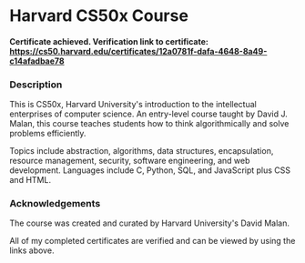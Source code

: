 # Harvard CS50x Course
#### Certificate achieved. Verification link to certificate: https://cs50.harvard.edu/certificates/12a0781f-dafa-4648-8a49-c14afadbae78 

### **Description**
This is CS50x, Harvard University's introduction to the intellectual enterprises of computer science. An entry-level course taught by David J. Malan, this course teaches students how to think algorithmically and solve problems efficiently.

Topics include abstraction, algorithms, data structures, encapsulation, resource management, security, software engineering, and web development. Languages include C, Python, SQL, and JavaScript plus CSS and HTML. 

### **Acknowledgements**
The course was created and curated by Harvard University's David Malan.<br>


All of my completed certificates are verified and can be viewed by using the links above.

